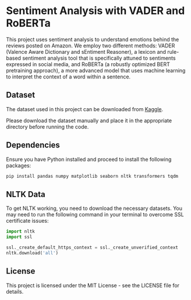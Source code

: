 # Sentiment Analysis with VADER and RoBERTa

This project uses sentiment analysis to understand emotions behind the reviews posted on Amazon. We employ two different methods: VADER (Valence Aware Dictionary and sEntiment Reasoner), a lexicon and rule-based sentiment analysis tool that is specifically attuned to sentiments expressed in social media, and RoBERTa (a robustly optimized BERT pretraining approach), a more advanced model that uses machine learning to interpret the context of a word within a sentence.

## Dataset

The dataset used in this project can be downloaded from [Kaggle](https://www.kaggle.com/datasets/snap/amazon-fine-food-reviews).

Please download the dataset manually and place it in the appropriate directory before running the code.

## Dependencies

Ensure you have Python installed and proceed to install the following packages:

```bash
pip install pandas numpy matplotlib seaborn nltk transformers tqdm
```

## NLTK Data
To get NLTK working, you need to download the necessary datasets. You may need to run the following command in your terminal to overcome SSL certificate issues:

```python
import nltk
import ssl

ssl._create_default_https_context = ssl._create_unverified_context
nltk.download('all')
```

## License

This project is licensed under the MIT License - see the LICENSE file for details.